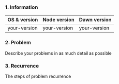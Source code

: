### 1. Information

OS & version | Node version | Dawn version
------------ | -------------| ---------------
your-version | your-version | your-version 


### 2. Problem

Describe your problems in as much detail as possible


### 3. Recurrence

The steps of problem recurrence
